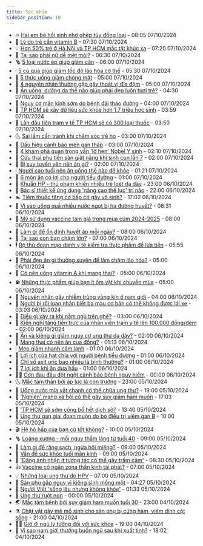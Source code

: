 ```yaml
---
title: Sức khỏe
sidebar_position: 10
---
```


<!-- vnexpress-suc-khoe:START -->
- 🔥 [Hai em bé hồi sinh nhờ ghép tủy đồng loại](https://vnexpress.net/hai-em-be-hoi-sinh-nho-ghep-tuy-dong-loai-4800085.html) - 08:05 07/10/2024
- 🥰 [Lý do trẻ cần vitamin B](https://vnexpress.net/ly-do-tre-can-vitamin-b-4801039.html) - 07:30 07/10/2024
- 💡 [Hơn 50% trẻ ở Hà Nội và TP HCM mắc tật khúc xạ](https://vnexpress.net/hon-50-tre-o-ha-noi-va-tp-hcm-mac-tat-khuc-xa-4801129.html) - 07:20 07/10/2024
- 🤗 [Tại sao phái nữ dễ mệt mỏi?](https://vnexpress.net/tai-sao-phai-nu-de-met-moi-4801063.html) - 06:30 07/10/2024
- 🪜 [5 loại nước ép giúp giảm cân](https://vnexpress.net/5-loai-nuoc-ep-giup-giam-can-4801116.html) - 06:00 07/10/2024
- 🕯 [5 củ quả giúp giảm tốc độ lão hóa cơ thể](https://vnexpress.net/5-cu-qua-giup-giam-toc-do-lao-hoa-co-the-4801009.html) - 05:30 07/10/2024
- 🤭 [5 thức uống giảm chóng mặt](https://vnexpress.net/5-thuc-uong-giam-chong-mat-4801041.html) - 05:00 07/10/2024
- 👀 [4 nguyên nhân thường gặp gây thoát vị đĩa đệm](https://vnexpress.net/4-nguyen-nhan-thuong-gap-gay-thoat-vi-dia-dem-4801040.html) - 05:00 07/10/2024
- 🌋 [Ăn uống, dưỡng da thế nào giúp phái đẹp luôn tươi trẻ?](https://vnexpress.net/an-uong-duong-da-the-nao-giup-phai-dep-luon-tuoi-tre-4801049.html) - 04:30 07/10/2024
- 🫶 [Nguy cơ mãn kinh sớm do bệnh đái tháo đường](https://vnexpress.net/nguy-co-man-kinh-som-do-benh-dai-thao-duong-4801005.html) - 04:00 07/10/2024
- 🦆 [TP HCM sẽ xây dữ liệu sức khỏe hơn 1,7 triệu học sinh](https://vnexpress.net/tp-hcm-se-xay-du-lieu-suc-khoe-hon-1-7-trieu-hoc-sinh-4800972.html) - 03:59 07/10/2024
- 🚀 [Lần đầu tiên trạm y tế TP HCM sẽ có 300 loại thuốc](https://vnexpress.net/lan-dau-tien-tram-y-te-tp-hcm-se-co-300-loai-thuoc-4801002.html) - 03:50 07/10/2024
- 🌜 [Sai lầm cần tránh khi chăm sóc trẻ ho](https://vnexpress.net/sai-lam-can-tranh-khi-cham-soc-tre-ho-4800997.html) - 03:00 07/10/2024
- 🧰 [Dấu hiệu cảnh báo men gan thấp](https://vnexpress.net/dau-hieu-canh-bao-men-gan-thap-4800992.html) - 03:00 07/10/2024
- 💫 [4 khám phá quan trọng vẫn &#39;lỡ hẹn&#39; Nobel Y sinh](https://vnexpress.net/4-kham-pha-quan-trong-van-lo-hen-nobel-y-sinh-4800962.html) - 02:10 07/10/2024
- 🌝 [Cứu thai phụ tiền sản giật nặng khi sinh con lần 7](https://vnexpress.net/cuu-thai-phu-tien-san-giat-nang-khi-sinh-con-lan-7-4801029.html) - 02:00 07/10/2024
- 🗽 [Bị suy tuyến yên nên ăn gì?](https://vnexpress.net/bi-suy-tuyen-yen-nen-an-gi-4800945.html) - 02:00 07/10/2024
- 🕯 [Người cao tuổi nên ăn uống thế nào để khỏe](https://vnexpress.net/nguoi-cao-tuoi-nen-an-uong-the-nao-de-khoe-4800744.html) - 01:21 07/10/2024
- 🦅 [6 món ăn có lợi cho người tiểu đường](https://vnexpress.net/6-mon-an-co-loi-cho-nguoi-tieu-duong-4800910.html) - 01:00 07/10/2024
- 🦆 [Khuẩn HP - thủ phạm khiến nhiều trẻ loét dạ dày](https://vnexpress.net/khuan-hp-thu-pham-khien-nhieu-tre-loet-da-day-4800832.html) - 23:00 06/10/2024
- 🎊 [Bác sĩ thiết kế ứng dụng &#39;nâng cao thể lực&#39; trí não](https://vnexpress.net/bac-si-thiet-ke-ung-dung-nang-cao-the-luc-tri-nao-4800602.html) - 22:00 06/10/2024
- 🏊 [Tiêm thuốc tăng cơ bắp có gây vô sinh?](https://vnexpress.net/tiem-thuoc-tang-co-bap-co-gay-vo-sinh-4799032.html) - 17:02 06/10/2024
- 📝 [Vì sao uống quá nhiều nước ngọt bị hạ đường huyết?](https://vnexpress.net/vi-sao-uong-qua-nhieu-nuoc-ngot-bi-ha-duong-huyet-4800609.html) - 08:31 06/10/2024
- 💯 [Mỹ sử dụng vaccine tam giá trong mùa cúm 2024-2025](https://vnexpress.net/my-su-dung-vaccine-tam-gia-trong-mua-cum-2024-2025-4800819.html) - 08:00 06/10/2024
- 🌊 [Làm gì để ổn định huyết áp mỗi ngày?](https://vnexpress.net/lam-gi-de-on-dinh-huyet-ap-moi-ngay-4800728.html) - 08:00 06/10/2024
- 🚀 [Tại sao con bạn chậm lớn?](https://vnexpress.net/tai-sao-con-ban-cham-lon-4800713.html) - 07:00 06/10/2024
- 🕴 [Rộ thủ đoạn mạo danh y tế kiểm tra thực phẩm để lừa tiền](https://vnexpress.net/ro-thu-doan-mao-danh-y-te-kiem-tra-thuc-pham-de-lua-tien-4800749.html) - 05:55 06/10/2024
- 🗽 [Phái đẹp ăn gì thường xuyên để làm chậm lão hóa?](https://vnexpress.net/phai-dep-an-gi-thuong-xuyen-de-lam-cham-lao-hoa-4800724.html) - 05:00 06/10/2024
- 🎡 [Có nên uống vitamin A khi mang thai?](https://vnexpress.net/co-nen-uong-vitamin-a-khi-mang-thai-4800722.html) - 05:00 06/10/2024
- ⛽️ [Những thực phẩm giúp bạn ít ốm vặt khi chuyển mùa](https://vnexpress.net/nhung-thuc-pham-giup-ban-it-om-vat-khi-chuyen-mua-4800714.html) - 05:00 06/10/2024
- 🦆 [Nguyên nhân gây nhiễm trùng vùng kín ở nam giới](https://vnexpress.net/nguyen-nhan-gay-nhiem-trung-vung-kin-o-nam-gioi-4798934.html) - 04:00 06/10/2024
- 🤩 [Người bị rối loạn nhận biết ba màu cơ bản có thể không được lái xe](https://vnexpress.net/nguoi-bi-roi-loan-nhan-biet-ba-mau-co-ban-co-the-khong-duoc-lai-xe-4800727.html) - 03:03 06/10/2024
- 🦒 [Điều gì xảy ra khi nằm ngủ trên ghế?](https://vnexpress.net/dieu-gi-xay-ra-khi-nam-ngu-tren-ghe-4800700.html) - 03:00 06/10/2024
- 💫 [Kiến nghị tăng tiền trực của nhân viên trạm y tế lên 100.000 đồng/đêm](https://vnexpress.net/kien-nghi-tang-tien-truc-cua-nhan-vien-tram-y-te-len-100-000-dong-dem-4800729.html) - 02:00 06/10/2024
- 🐘 [Ăn và kiêng gì giảm nguy cơ ung thư dạ dày?](https://vnexpress.net/an-va-kieng-gi-giam-nguy-co-ung-thu-da-day-4800682.html) - 02:00 06/10/2024
- 🚀 [Mang thai có nên ăn cua đồng?](https://vnexpress.net/mang-thai-co-nen-an-cua-dong-4800499.html) - 01:13 06/10/2024
- 🕯 [Mẹo giảm nhanh cảm lạnh](https://vnexpress.net/meo-giam-nhanh-cam-lanh-4800671.html) - 01:00 06/10/2024
- 🦏 [Lợi ích của hạt chia với người bệnh tiểu đường](https://vnexpress.net/loi-ich-cua-hat-chia-voi-nguoi-benh-tieu-duong-4800668.html) - 01:00 06/10/2024
- 🦄 [Chỉ số axit uric bao nhiêu là bình thường?](https://vnexpress.net/chi-so-axit-uric-bao-nhieu-la-binh-thuong-4800661.html) - 01:00 06/10/2024
- 🦒 [7 lợi ích khi ăn dưa hấu](https://vnexpress.net/7-loi-ich-khi-an-dua-hau-4800658.html) - 01:00 06/10/2024
- 👨‍🏫 [Cơn đau đầu đột ngột cảnh báo bệnh nguy hiểm](https://vnexpress.net/con-dau-dau-dot-ngot-canh-bao-benh-nguy-hiem-4800566.html) - 00:00 06/10/2024
- 🌜 [Mắc tâm thần bởi áp lực là con trưởng](https://vnexpress.net/hoi-chung-tam-ly-con-truong-4799344.html) - 23:00 05/10/2024
- 🚀 [Uống nước mía vắt chanh có thể chữa ung thư?](https://vnexpress.net/uong-nuoc-mia-vat-chanh-co-the-chua-ung-thu-4800564.html) - 19:00 05/10/2024
- 💃 [&#39;Nghiện&#39; mạng xã hội có thể gây suy giảm ham muốn](https://vnexpress.net/nghien-mang-xa-hoi-co-the-gay-suy-giam-ham-muon-4800062.html) - 17:03 05/10/2024
- 💯 [&#39;TP HCM sẽ sớm công bố hết dịch sởi&#39;](https://vnexpress.net/tp-hcm-se-som-cong-bo-het-dich-soi-4800599.html) - 13:40 05/10/2024
- 🤔 [Ung thư gan giai đoạn muộn do bỏ điều trị viêm gan B](https://vnexpress.net/ung-thu-gan-giai-doan-muon-do-bo-dieu-tri-viem-gan-b-4800614.html) - 10:00 05/10/2024
- 🎬 [Hệ hô hấp của bạn có tốt không?](https://vnexpress.net/he-ho-hap-cua-ban-co-tot-khong-4800540.html) - 10:00 05/10/2024
- 🪜 [Loãng xương - mối nguy thầm lặng từ tuổi 40](https://vnexpress.net/loang-xuong-moi-nguy-tham-lang-tu-tuoi-40-4800617.html) - 09:00 05/10/2024
- 🦣 [Làm gì để răng sạch, ngừa hôi miệng?](https://vnexpress.net/lam-gi-de-rang-sach-ngua-hoi-mieng-4800535.html) - 09:00 05/10/2024
- 🧐 [Vấn đề sức khỏe tuổi mãn kinh](https://vnexpress.net/van-de-suc-khoe-tuoi-man-kinh-4800496.html) - 09:00 05/10/2024
- 🤡 [&#39;Đăng ảnh nhận ít tương tác có thể gây trầm cảm&#39;](https://vnexpress.net/dang-anh-nhan-it-tuong-tac-co-the-gay-tram-cam-4800324.html) - 08:30 05/10/2024
- 👍 [Vaccine có ngăn zona thần kinh tái phát?](https://vnexpress.net/vaccine-co-ngan-zona-than-kinh-tai-phat-4800553.html) - 07:00 05/10/2024
- 💡 [Những loại ung thư do HPV](https://vnexpress.net/nhung-loai-ung-thu-do-hpv-4800455.html) - 07:00 05/10/2024
- 💯 [Sản phụ gặp nguy vì kiêng sinh mồng một](https://vnexpress.net/san-phu-gap-nguy-vi-kieng-sinh-mong-mot-4800479.html) - 04:27 05/10/2024
- 🧠 [Người Việt &#39;sống lâu nhưng không khỏe&#39;](https://vnexpress.net/nguoi-viet-song-lau-nhung-khong-khoe-4800303.html) - 01:33 05/10/2024
- 🎡 [Ung thư ruột non](https://vnexpress.net/ung-thu-ruot-non-4799508.html) - 00:00 05/10/2024
- 🌏 [Mắc tâm bệnh bởi suy giảm ham muốn tuổi 30](https://vnexpress.net/mac-tam-benh-boi-suy-giam-ham-muon-tuoi-30-4799370.html) - 23:00 04/10/2024
- ⚗️ [Chật vật gây mê mổ sinh cho sản phụ bị cứng hàm, viêm dính cột sống](https://vnexpress.net/chat-vat-gay-me-mo-sinh-cho-san-phu-bi-cung-ham-viem-dinh-cot-song-4800399.html) - 21:00 04/10/2024
- 👨‍🏫 [Giờ đi ngủ lý tưởng đối với sức khỏe](https://vnexpress.net/gio-di-ngu-ly-tuong-doi-voi-suc-khoe-4800319.html) - 19:00 04/10/2024
- 🤖 [Vì sao nam giới thường buồn ngủ sau khi xuất tinh?](https://vnexpress.net/vi-sao-nam-gioi-thuong-buon-ngu-sau-khi-xuat-tinh-4799134.html) - 18:02 04/10/2024<!-- vnexpress-suc-khoe:END -->
